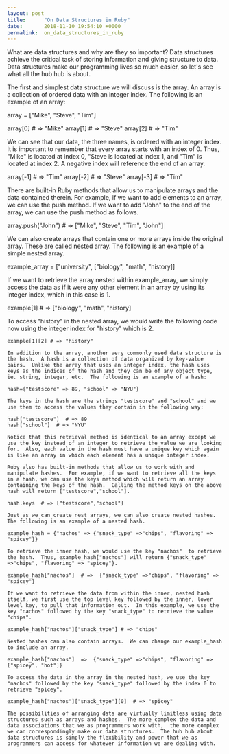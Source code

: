 ```yaml
---
layout: post
title:      "On Data Structures in Ruby"
date:       2018-11-10 19:54:10 +0000
permalink:  on_data_structures_in_ruby
---
```



What are data structures and why are they so important?  Data structures achieve the critical task of storing information and giving structure to data.  Data structures make our programming lives so much easier, so let's see what all the hub hub is about.

The first and simplest data structure we will discuss is the array.  An array is a collection of ordered data with an integer index.  The following is an example of an array:   

array = ["Mike", "Steve", "Tim"]

array[0]  # => "Mike"
array[1]  # => "Steve"
array[2]  # => "Tim"   

We can see that our data, the three names, is ordered with an integer index.  It is important to remember that every array starts with an index of 0.  Thus,  "Mike" is located at index 0, "Steve is located at index 1, and "Tim" is located at index 2.  A negative index will reference the end of an array.

array[-1]  # => "Tim"
array[-2]  # => "Steve"
array[-3]  # => "Tim"

There are built-in Ruby methods that allow us to manipulate arrays and the data contained therein.  For example, if we want to add elements to an array, we can use the push method.  If we want to add "John" to the end of the array, we can use the push method as follows.

array.push("John")  # => ["Mike", "Steve", "Tim", "John"]

We can also create arrays that contain one or more arrays inside the original array.  These are called nested array.  The following is an example of a simple nested array.

example_array = ["university", ["biology", "math", "history]]

If we want to retrieve the array nested within example_array, we simply access the data as if it were any other element in an array by using its integer index, which in this case is 1.

example[1] # => ["biology", "math", "history]

To access "history" in the nested array, we would write the following code now using the integer index for "history" which is 2.
```
example[1][2] # => "history"

In addition to the array, another very commonly used data structure is the hash.  A hash is a collection of data organized by key-value pairs.  Unlike the array that uses an integer index, the hash uses keys as the indices of the hash and they can be of any object type, ie. string, integer, etc.  The following is an example of a hash:

hash={"testscore" => 89, "school" => "NYU"}

The keys in the hash are the strings "testscore" and "school" and we use them to access the values they contain in the following way:

hash["testscore"]  # => 89
hash["school"]  # => "NYU"

Notice that this retrieval method is identical to an array except we use the key instead of an integer to retrieve the value we are looking for.  Also, each value in the hash must have a unique key which again is like an array in which each element has a unique integer index.

Ruby also has built-in methods that allow us to work with and manipulate hashes.  For example, if we want to retrieve all the keys in a hash, we can use the keys method which will return an array containing the keys of the hash.  Calling the method keys on the above hash will return ["testscore","school"].

hash.keys  # => ["testscore","school"]

Just as we can create nest arrays, we can also create nested hashes.  The following is an example of a nested hash.

example_hash = {"nachos" => {"snack_type" =>"chips", "flavoring" => "spicey"}}

To retrieve the inner hash, we would use the key "nachos"  to retrieve the hash.  Thus, example_hash["nachos"] will return {"snack_type" =>"chips", "flavoring" => "spicey"}.

example_hash["nachos"]  # =>  {"snack_type" =>"chips", "flavoring" => "spicey"}  

If we want to retrieve the data from within the inner, nested hash itself, we first use the top level key followed by the inner, lower level key, to pull that information out.  In this example, we use the key "nachos" followed by the key "snack_type" to retrieve the value "chips".

example_hash["nachos"]["snack_type"] # => "chips"  

Nested hashes can also contain arrays.  We can change our example_hash to include an array.

example_hash["nachos"]  =>  {"snack_type" =>"chips", "flavoring" => ["spicey", "hot"]} 

To access the data in the array in the nested hash, we use the key "nachos" followed by the key "snack_type" followed by the index 0 to retrieve "spicey".

example_hash["nachos"]["snack_type"][0]  # => "spicey"

The possibilities of arranging data are virtually limitless using data structures such as arrays and hashes.  The more complex the data and data associations that we as programmers work with,  the more complex we can correspondingly make our data structures.  The hub hub about data structures is simply the flexibility and power that we as programmers can access for whatever information we are dealing with.













































